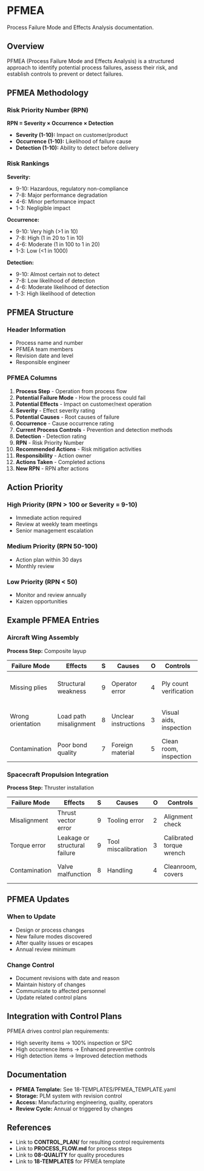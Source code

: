 # PFMEA

Process Failure Mode and Effects Analysis documentation.

## Overview

PFMEA (Process Failure Mode and Effects Analysis) is a structured approach to identify potential process failures, assess their risk, and establish controls to prevent or detect failures.

## PFMEA Methodology

### Risk Priority Number (RPN)
**RPN = Severity × Occurrence × Detection**

- **Severity (1-10):** Impact on customer/product
- **Occurrence (1-10):** Likelihood of failure cause
- **Detection (1-10):** Ability to detect before delivery

### Risk Rankings

**Severity:**
- 9-10: Hazardous, regulatory non-compliance
- 7-8: Major performance degradation
- 4-6: Minor performance impact
- 1-3: Negligible impact

**Occurrence:**
- 9-10: Very high (>1 in 10)
- 7-8: High (1 in 20 to 1 in 10)
- 4-6: Moderate (1 in 100 to 1 in 20)
- 1-3: Low (<1 in 1000)

**Detection:**
- 9-10: Almost certain not to detect
- 7-8: Low likelihood of detection
- 4-6: Moderate likelihood of detection
- 1-3: High likelihood of detection

## PFMEA Structure

### Header Information
- Process name and number
- PFMEA team members
- Revision date and level
- Responsible engineer

### PFMEA Columns
1. **Process Step** - Operation from process flow
2. **Potential Failure Mode** - How the process could fail
3. **Potential Effects** - Impact on customer/next operation
4. **Severity** - Effect severity rating
5. **Potential Causes** - Root causes of failure
6. **Occurrence** - Cause occurrence rating
7. **Current Process Controls** - Prevention and detection methods
8. **Detection** - Detection rating
9. **RPN** - Risk Priority Number
10. **Recommended Actions** - Risk mitigation activities
11. **Responsibility** - Action owner
12. **Actions Taken** - Completed actions
13. **New RPN** - RPN after actions

## Action Priority

### High Priority (RPN > 100 or Severity = 9-10)
- Immediate action required
- Review at weekly team meetings
- Senior management escalation

### Medium Priority (RPN 50-100)
- Action plan within 30 days
- Monthly review

### Low Priority (RPN < 50)
- Monitor and review annually
- Kaizen opportunities

## Example PFMEA Entries

### Aircraft Wing Assembly

**Process Step:** Composite layup

| Failure Mode | Effects | S | Causes | O | Controls | D | RPN | Actions |
|--------------|---------|---|--------|---|----------|---|-----|---------|
| Missing plies | Structural weakness | 9 | Operator error | 4 | Ply count verification | 3 | 108 | Add automated counting system |
| Wrong orientation | Load path misalignment | 8 | Unclear instructions | 3 | Visual aids, inspection | 4 | 96 | Improve work instructions with photos |
| Contamination | Poor bond quality | 7 | Foreign material | 5 | Clean room, inspection | 4 | 140 | Enhanced cleaning protocols |

### Spacecraft Propulsion Integration

**Process Step:** Thruster installation

| Failure Mode | Effects | S | Causes | O | Controls | D | RPN | Actions |
|--------------|---------|---|--------|---|----------|---|-----|---------|
| Misalignment | Thrust vector error | 9 | Tooling error | 2 | Alignment check | 2 | 36 | None - acceptable |
| Torque error | Leakage or structural failure | 9 | Tool miscalibration | 3 | Calibrated torque wrench | 3 | 81 | Add torque verification step |
| Contamination | Valve malfunction | 8 | Handling | 4 | Cleanroom, covers | 3 | 96 | Improve contamination controls |

## PFMEA Updates

### When to Update
- Design or process changes
- New failure modes discovered
- After quality issues or escapes
- Annual review minimum

### Change Control
- Document revisions with date and reason
- Maintain history of changes
- Communicate to affected personnel
- Update related control plans

## Integration with Control Plans

PFMEA drives control plan requirements:
- High severity items → 100% inspection or SPC
- High occurrence items → Enhanced preventive controls
- High detection items → Improved detection methods

## Documentation

- **PFMEA Template:** See 18-TEMPLATES/PFMEA_TEMPLATE.yaml
- **Storage:** PLM system with revision control
- **Access:** Manufacturing engineering, quality, operators
- **Review Cycle:** Annual or triggered by changes

## References

- Link to **CONTROL_PLAN/** for resulting control requirements
- Link to **PROCESS_FLOW.md** for process steps
- Link to **08-QUALITY** for quality procedures
- Link to **18-TEMPLATES** for PFMEA template
